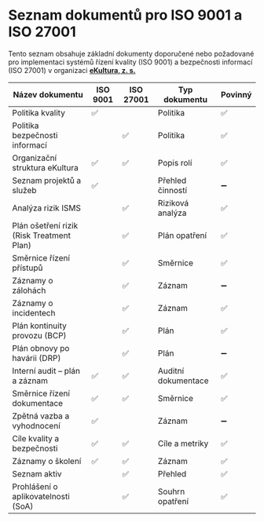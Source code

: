 # Seznam dokumentů pro ISO 9001 a ISO 27001

Tento seznam obsahuje základní dokumenty doporučené nebo požadované pro implementaci systémů řízení kvality (ISO 9001) a bezpečnosti informací (ISO 27001) v organizaci **[eKultura, z. s.](https://ekultura.eu)**

| Název dokumentu | ISO 9001 | ISO 27001 | Typ dokumentu | Povinný |
|----------------|----------|------------|----------------|----------|
| Politika kvality | ✅ |  | Politika | ✅ |
| Politika bezpečnosti informací |  | ✅ | Politika | ✅ |
| Organizační struktura eKultura | ✅ | ✅ | Popis rolí | ✅ |
| Seznam projektů a služeb | ✅ |  | Přehled činností | ➖ |
| Analýza rizik ISMS |  | ✅ | Riziková analýza | ✅ |
| Plán ošetření rizik (Risk Treatment Plan) |  | ✅ | Plán opatření | ✅ |
| Směrnice řízení přístupů |  | ✅ | Směrnice | ✅ |
| Záznamy o zálohách |  | ✅ | Záznam | ➖ |
| Záznamy o incidentech |  | ✅ | Záznam | ✅ |
| Plán kontinuity provozu (BCP) |  | ✅ | Plán | ✅ |
| Plán obnovy po havárii (DRP) |  | ✅ | Plán | ➖ |
| Interní audit – plán a záznam | ✅ | ✅ | Auditní dokumentace | ✅ |
| Směrnice řízení dokumentace | ✅ | ✅ | Směrnice | ✅ |
| Zpětná vazba a vyhodnocení | ✅ |  | Záznam | ➖ |
| Cíle kvality a bezpečnosti | ✅ | ✅ | Cíle a metriky | ✅ |
| Záznamy o školení | ✅ | ✅ | Záznam | ✅ |
| Seznam aktiv |  | ✅ | Přehled | ✅ |
| Prohlášení o aplikovatelnosti (SoA) |  | ✅ | Souhrn opatření | ✅ |
